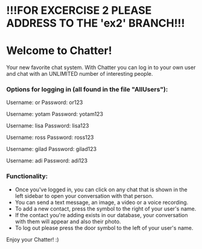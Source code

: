# !!!FOR EXCERCISE 2 PLEASE ADDRESS TO THE 'ex2' BRANCH!!!

# Welcome to Chatter!

Your new favorite chat system.
With Chatter you can log in to your own user and chat with an UNLIMITED number of interesting people.

### Options for logging in (all found in the file "AllUsers"):

Username: or
Password: or123

Username: yotam
Password: yotam123

Username: lisa
Password: lisa123

Username: ross
Password: ross123

Username: gilad
Password: gilad123

Username: adi
Password: adi123

### Functionality:

- Once you've logged in, you can click on any chat that is shown in the left sidebar to open your conversation with that person.
- You can send a text message, an image, a video or a voice recording.
- To add a new contact, press the symbol to the right of your user's name.
- If the contact you're adding exists in our database, your conversation with them will appear and also their photo.
- To log out please press the door symbol to the left of your user's name.

Enjoy your Chatter! :)
